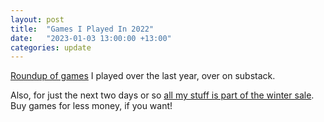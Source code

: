 ```yaml
---
layout: post
title:  "Games I Played In 2022"
date:   "2023-01-03 13:00:00 +13:00"
categories: update
--- 
```

[Roundup of games](https://genericgamesnz.substack.com/p/my-rpgs-played-in-2022) I played over the last year, over on substack.

Also, for just the next two days or so [all my stuff is part of the winter sale](https://itch.io/s/84023/itchio-winter-sale). Buy games for less money, if you want!

